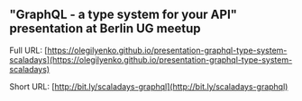 ## "GraphQL - a type system for your API" presentation at Berlin UG meetup

Full URL: [https://olegilyenko.github.io/presentation-graphql-type-system-scaladays](https://olegilyenko.github.io/presentation-graphql-type-system-scaladays)

Short URL: [http://bit.ly/scaladays-graphql](http://bit.ly/scaladays-graphql)